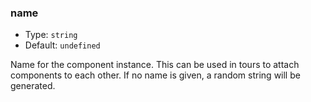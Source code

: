 ### name

* Type: `string`
* Default: `undefined`

Name for the component instance. This can be used in tours to attach components to each other. If no name is given, a
random string will be generated.
